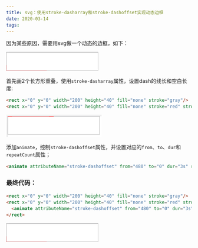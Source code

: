 ```yaml
---
title: svg：使用stroke-dasharray和stroke-dashoffset实现动态边框
date: 2020-03-14
tags:
---
```

因为某些原因，需要用svg做一个动态的边框，如下：

![final](https://github.com/lawrencebla/lawrencebla.github.io/raw/svg-border/source/_posts/svg-border/final.gif)
<!-- more -->
首先画2个长方形重叠，使用```stroke-dasharray```属性，设置dash的线长和空白长度:
``` html
<rect x="0" y="0" width="200" height="40" fill="none" stroke="gray"/>
<rect x="0" y="0" width="200" height="40" fill="none" stroke="red" stroke-dasharray="100 380"/>
```
![step1](https://github.com/lawrencebla/lawrencebla.github.io/raw/svg-border/source/_posts/svg-border/step1.png)

添加```animate```，控制```stroke-dashoffset```属性，并设置对应的```from```、```to```、```dur```和```repeatCount```属性；
``` html
<animate attributeName="stroke-dashoffset" from="480" to="0" dur="3s" repeatCount="indefinite" />
```

### 最终代码：
``` html
<rect x="0" y="0" width="200" height="40" fill="none" stroke="gray"/>
<rect x="0" y="0" width="200" height="40" fill="none" stroke="red" stroke-dasharray="100 380">
  <animate attributeName="stroke-dashoffset" from="480" to="0" dur="3s" repeatCount="indefinite" />
</rect>
```
![final](https://github.com/lawrencebla/lawrencebla.github.io/raw/svg-border/source/_posts/svg-border/final.gif)
